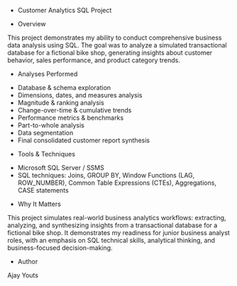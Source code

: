 * Customer Analytics SQL Project

* Overview

This project demonstrates my ability to conduct comprehensive business data analysis using SQL.
The goal was to analyze a simulated transactional database for a fictional bike shop, generating insights about customer behavior, sales performance, and product category trends. 

* Analyses Performed

- Database & schema exploration  
- Dimensions, dates, and measures analysis  
- Magnitude & ranking analysis  
- Change-over-time & cumulative trends  
- Performance metrics & benchmarks  
- Part-to-whole analysis  
- Data segmentation  
- Final consolidated customer report synthesis

* Tools & Techniques

- Microsoft SQL Server / SSMS  
- SQL techniques: Joins, GROUP BY, Window Functions (LAG, ROW_NUMBER), Common Table Expressions (CTEs), Aggregations, CASE statements

* Why It Matters


This project simulates real-world business analytics workflows: extracting, analyzing, and synthesizing insights from a transactional database for a fictional bike shop.
It demonstrates my readiness for junior business analyst roles, with an emphasis on SQL technical skills, analytical thinking, and business-focused decision-making.

* Author

Ajay Youts 



